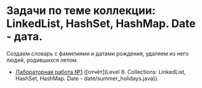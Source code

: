 # Задачи по теме коллекции: LinkedList, HashSet, HashMap. Date - дата.

Создаем словарь с фамилиями и датами рождения, удаляем из него людей, родившихся летом.
* [Лабораторная работа №1](./lab1) ([отчёт](Level 8. Collections: LinkedList, HashSet, HashMap. Date - date/summer_holidays.java)).
